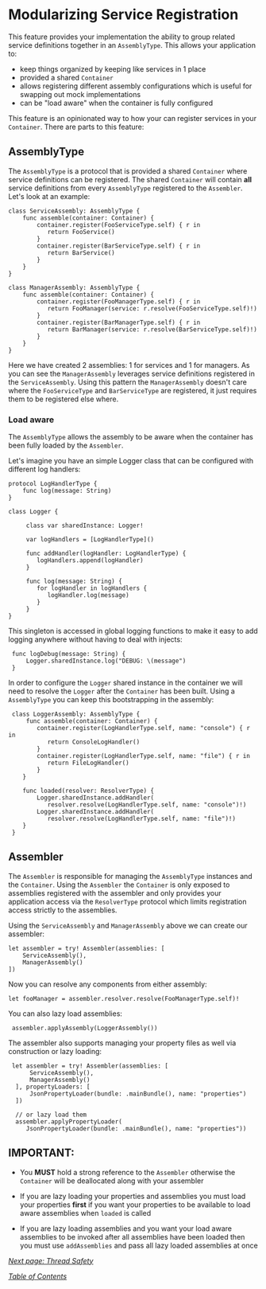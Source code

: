 # Modularizing Service Registration
This feature provides your implementation the ability to group related service definitions together
in an `AssemblyType`. This allows your application to:

   - keep things organized by keeping like services in 1 place
   - provided a shared `Container`
   - allows registering different assembly configurations which is useful for swapping out mock implementations
   - can be "load aware" when the container is fully configured

This feature is an opinionated way to how your can register services in your `Container`. There are
parts to this feature:

## AssemblyType
The `AssemblyType` is a protocol that is provided a shared `Container` where service definitions 
can be registered. The shared `Container` will contain **all** service definitions from every
`AssemblyType` registered to the `Assembler`. Let's look at an example:

    class ServiceAssembly: AssemblyType {
        func assemble(container: Container) {
            container.register(FooServiceType.self) { r in 
               return FooService()
            }
            container.register(BarServiceType.self) { r in 
               return BarService()
            }
        }
    }

    class ManagerAssembly: AssemblyType {
        func assemble(container: Container) {
            container.register(FooManagerType.self) { r in 
               return FooManager(service: r.resolve(FooServiceType.self)!)
            }
            container.register(BarManagerType.self) { r in 
               return BarManager(service: r.resolve(BarServiceType.self)!)
            }
        }
    }

Here we have created 2 assemblies: 1 for services and 1 for managers. As you can see the `ManagerAssembly`
leverages service definitions registered in the `ServiceAssembly`. Using this pattern the `ManagerAssembly`
doesn't care where the `FooServiceType` and `BarServiceType` are registered, it just requires them to
be registered else where.

### Load aware
The `AssemblyType` allows the assembly to be aware when the container has been fully loaded
by the `Assembler`. 

Let's imagine you have an simple Logger class that can be configured with different log handlers:
    
    protocol LogHandlerType {
        func log(message: String)
    }

    class Logger {
         
         class var sharedInstance: Logger!

         var logHandlers = [LogHandlerType]()
        
         func addHandler(logHandler: LogHandlerType) {
            logHandlers.append(logHandler)
         }

         func log(message: String) {
            for logHandler in logHandlers {
               logHandler.log(message)
            }
         }
    }

This singleton is accessed in global logging functions to make it easy to add logging anywhere
without having to deal with injects:

     func logDebug(message: String) {
         Logger.sharedInstance.log("DEBUG: \(message")
     } 

In order to configure the `Logger` shared instance in the container we will need to resolve the
`Logger` after the `Container` has been built. Using a `AssemblyType` you can keep this
bootstrapping in the assembly:

     class LoggerAssembly: AssemblyType {
         func assemble(container: Container) {
            container.register(LogHandlerType.self, name: "console") { r in 
               return ConsoleLogHandler()
            }
            container.register(LogHandlerType.self, name: "file") { r in 
               return FileLogHandler()
            }
        }

        func loaded(resolver: ResolverType) {
            Logger.sharedInstance.addHandler(
               resolver.resolve(LogHandlerType.self, name: "console")!)
            Logger.sharedInstance.addHandler(
               resolver.resolve(LogHandlerType.self, name: "file")!)
        }
     }

## Assembler
The `Assembler` is responsible for managing the `AssemblyType` instances and the `Container`. Using
the `Assembler` the `Container` is only exposed to assemblies registered with the assembler and
only provides your application access via the `ResolverType` protocol which limits registration
access strictly to the assemblies.

Using the `ServiceAssembly` and `ManagerAssembly` above we can create our assembler:

    let assembler = try! Assembler(assemblies: [
        ServiceAssembly(),
        ManagerAssembly()  
    ])

Now you can resolve any components from either assembly:

    let fooManager = assembler.resolver.resolve(FooManagerType.self)!

You can also lazy load assemblies:

     assembler.applyAssembly(LoggerAssembly())

The assembler also supports managing your property files as well via construction or lazy loading:

     let assembler = try! Assembler(assemblies: [
          ServiceAssembly(),
          ManagerAssembly()  
      ], propertyLoaders: [
          JsonPropertyLoader(bundle: .mainBundle(), name: "properties")
      ])

      // or lazy load them
      assembler.applyPropertyLoader(
         JsonPropertyLoader(bundle: .mainBundle(), name: "properties"))



## IMPORTANT:
 - You **MUST** hold a strong reference to the `Assembler` otherwise the `Container`
   will be deallocated along with your assembler

 - If you are lazy loading your properties and assemblies you must load your properties **first** if
   you want your properties to be available to load aware assemblies when `loaded` is called 

 - If you are lazy loading assemblies and you want your load aware assemblies to be invoked after
   all assemblies have been loaded then you must use `addAssemblies` and pass all lazy loaded assemblies
   at once

_[Next page: Thread Safety](ThreadSafety.md)_

_[Table of Contents](README.md)_
